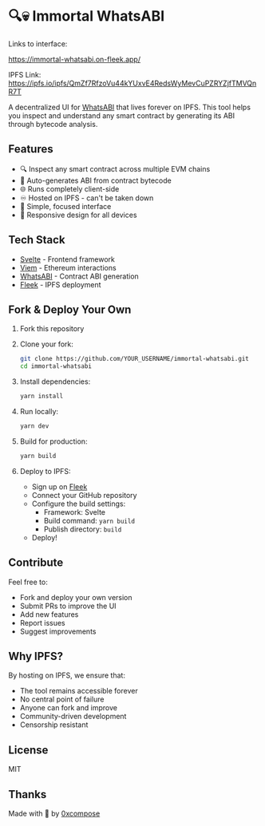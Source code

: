 # 🔍💀 Immortal WhatsABI

Links to interface:

https://immortal-whatsabi.on-fleek.app/

IPFS Link:
https://ipfs.io/ipfs/QmZf7RfzoVu44kYUxvE4RedsWyMevCuPZRYZjfTMVQnR7T

A decentralized UI for [WhatsABI](https://github.com/shazow/whatsabi) that lives forever on IPFS. This tool helps you inspect and understand any smart contract by generating its ABI through bytecode analysis.

## Features

- 🔍 Inspect any smart contract across multiple EVM chains
- 🤖 Auto-generates ABI from contract bytecode
- 🌐 Runs completely client-side
- ♾️ Hosted on IPFS - can't be taken down
- 🎯 Simple, focused interface
- 📱 Responsive design for all devices

## Tech Stack

- [Svelte](https://svelte.dev) - Frontend framework
- [Viem](https://viem.sh) - Ethereum interactions
- [WhatsABI](https://github.com/shazow/whatsabi) - Contract ABI generation
- [Fleek](https://fleek.xyz) - IPFS deployment

## Fork & Deploy Your Own

1. Fork this repository
2. Clone your fork:

   ```bash
   git clone https://github.com/YOUR_USERNAME/immortal-whatsabi.git
   cd immortal-whatsabi
   ```

3. Install dependencies:

   ```bash
   yarn install
   ```

4. Run locally:

   ```bash
   yarn dev
   ```

5. Build for production:

   ```bash
   yarn build
   ```

6. Deploy to IPFS:
   - Sign up on [Fleek](https://fleek.xyz)
   - Connect your GitHub repository
   - Configure the build settings:
     - Framework: Svelte
     - Build command: `yarn build`
     - Publish directory: `build`
   - Deploy!

## Contribute

Feel free to:

- Fork and deploy your own version
- Submit PRs to improve the UI
- Add new features
- Report issues
- Suggest improvements

## Why IPFS?

By hosting on IPFS, we ensure that:

- The tool remains accessible forever
- No central point of failure
- Anyone can fork and improve
- Community-driven development
- Censorship resistant

## License

MIT

## Thanks

Made with 💚 by [0xcompose](https://github.com/0xcompose)
